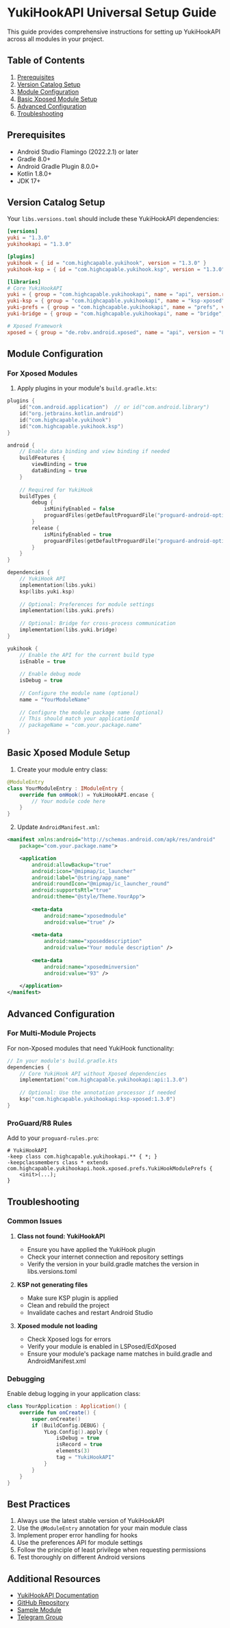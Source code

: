# YukiHookAPI Universal Setup Guide

This guide provides comprehensive instructions for setting up YukiHookAPI across all modules in your
project.

## Table of Contents

1. [Prerequisites](#prerequisites)
2. [Version Catalog Setup](#version-catalog-setup)
3. [Module Configuration](#module-configuration)
4. [Basic Xposed Module Setup](#basic-xposed-module-setup)
5. [Advanced Configuration](#advanced-configuration)
6. [Troubleshooting](#troubleshooting)

## Prerequisites

- Android Studio Flamingo (2022.2.1) or later
- Gradle 8.0+
- Android Gradle Plugin 8.0.0+
- Kotlin 1.8.0+
- JDK 17+

## Version Catalog Setup

Your `libs.versions.toml` should include these YukiHookAPI dependencies:

```toml
[versions]
yuki = "1.3.0"
yukihookapi = "1.3.0"

[plugins]
yukihook = { id = "com.highcapable.yukihook", version = "1.3.0" }
yukihook-ksp = { id = "com.highcapable.yukihook.ksp", version = "1.3.0" }

[libraries]
# Core YukiHookAPI
yuki = { group = "com.highcapable.yukihookapi", name = "api", version.ref = "yukihookapi" }
yuki-ksp = { group = "com.highcapable.yukihookapi", name = "ksp-xposed", version.ref = "yukihookapi" }
yuki-prefs = { group = "com.highcapable.yukihookapi", name = "prefs", version.ref = "yukihookapi" }
yuki-bridge = { group = "com.highcapable.yukihookapi", name = "bridge", version.ref = "yukihookapi" }

# Xposed Framework
xposed = { group = "de.robv.android.xposed", name = "api", version = "82" }
```

## Module Configuration

### For Xposed Modules

1. Apply plugins in your module's `build.gradle.kts`:

```kotlin
plugins {
    id("com.android.application")  // or id("com.android.library")
    id("org.jetbrains.kotlin.android")
    id("com.highcapable.yukihook")
    id("com.highcapable.yukihook.ksp")
}

android {
    // Enable data binding and view binding if needed
    buildFeatures {
        viewBinding = true
        dataBinding = true
    }
    
    // Required for YukiHook
    buildTypes {
        debug {
            isMinifyEnabled = false
            proguardFiles(getDefaultProguardFile("proguard-android-optimize.txt"), "proguard-rules.pro")
        }
        release {
            isMinifyEnabled = true
            proguardFiles(getDefaultProguardFile("proguard-android-optimize.txt"), "proguard-rules.pro")
        }
    }
}

dependencies {
    // YukiHook API
    implementation(libs.yuki)
    ksp(libs.yuki.ksp)
    
    // Optional: Preferences for module settings
    implementation(libs.yuki.prefs)
    
    // Optional: Bridge for cross-process communication
    implementation(libs.yuki.bridge)
}

yukihook {
    // Enable the API for the current build type
    isEnable = true
    
    // Enable debug mode
    isDebug = true
    
    // Configure the module name (optional)
    name = "YourModuleName"
    
    // Configure the module package name (optional)
    // This should match your applicationId
    // packageName = "com.your.package.name"
}
```

## Basic Xposed Module Setup

1. Create your module entry class:

```kotlin
@ModuleEntry
class YourModuleEntry : IModuleEntry {
    override fun onHook() = YukiHookAPI.encase {
        // Your module code here
    }
}
```

2. Update `AndroidManifest.xml`:

```xml
<manifest xmlns:android="http://schemas.android.com/apk/res/android"
    package="com.your.package.name">

    <application
        android:allowBackup="true"
        android:icon="@mipmap/ic_launcher"
        android:label="@string/app_name"
        android:roundIcon="@mipmap/ic_launcher_round"
        android:supportsRtl="true"
        android:theme="@style/Theme.YourApp">
        
        <meta-data
            android:name="xposedmodule"
            android:value="true" />
            
        <meta-data
            android:name="xposeddescription"
            android:value="Your module description" />
            
        <meta-data
            android:name="xposedminversion"
            android:value="93" />
            
    </application>
</manifest>
```

## Advanced Configuration

### For Multi-Module Projects

For non-Xposed modules that need YukiHook functionality:

```kotlin
// In your module's build.gradle.kts
dependencies {
    // Core YukiHook API without Xposed dependencies
    implementation("com.highcapable.yukihookapi:api:1.3.0")
    
    // Optional: Use the annotation processor if needed
    ksp("com.highcapable.yukihookapi:ksp-xposed:1.3.0")
}
```

### ProGuard/R8 Rules

Add to your `proguard-rules.pro`:

```
# YukiHookAPI
-keep class com.highcapable.yukihookapi.** { *; }
-keepclassmembers class * extends com.highcapable.yukihookapi.hook.xposed.prefs.YukiHookModulePrefs {
    <init>(...);
}
```

## Troubleshooting

### Common Issues

1. **Class not found: YukiHookAPI**
    - Ensure you have applied the YukiHook plugin
    - Check your internet connection and repository settings
    - Verify the version in your build.gradle matches the version in libs.versions.toml

2. **KSP not generating files**
    - Make sure KSP plugin is applied
    - Clean and rebuild the project
    - Invalidate caches and restart Android Studio

3. **Xposed module not loading**
    - Check Xposed logs for errors
    - Verify your module is enabled in LSPosed/EdXposed
    - Ensure your module's package name matches in build.gradle and AndroidManifest.xml

### Debugging

Enable debug logging in your application class:

```kotlin
class YourApplication : Application() {
    override fun onCreate() {
        super.onCreate()
        if (BuildConfig.DEBUG) {
            YLog.Config().apply {
                isDebug = true
                isRecord = true
                elements(3)
                tag = "YukiHookAPI"
            }
        }
    }
}
```

## Best Practices

1. Always use the latest stable version of YukiHookAPI
2. Use the `@ModuleEntry` annotation for your main module class
3. Implement proper error handling for hooks
4. Use the preferences API for module settings
5. Follow the principle of least privilege when requesting permissions
6. Test thoroughly on different Android versions

## Additional Resources

- [YukiHookAPI Documentation](https://highcapable.github.io/YukiHookAPI/)
- [GitHub Repository](https://github.com/HighCapable/YukiHookAPI)
- [Sample Module](https://github.com/HighCapable/YukiHookAPI-Sample-Module)
- [Telegram Group](https://t.me/YukiHookAPI)
